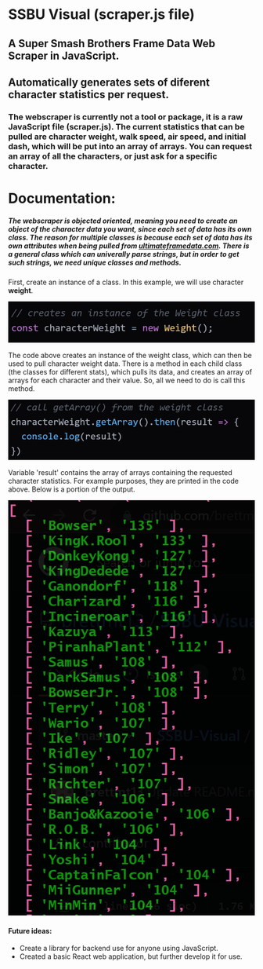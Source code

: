 # SSBU Visual (scraper.js file)

## A Super Smash Brothers Frame Data Web Scraper in JavaScript.
## Automatically generates sets of diferent character statistics per request.

### The webscraper is currently not a tool or package, it is a raw JavaScript file (scraper.js). The current statistics that can be pulled are character weight, walk speed, air speed, and initial dash, which will be put into an array of arrays. You can request an array of all the characters, or just ask for a specific character.

# Documentation:
##### The webscraper is objected oriented, meaning you need to create an object of the character data you want, since each set of data has its own class. The reason for multiple classes is because each set of data has its own attributes when being pulled from [ultimateframedata.com](https://ultimateframedata.com/). There is a general class which can univerally parse strings, but in order to get such strings, we need unique classes and methods.

First, create an instance of a class. In this example, we will use character **weight**.

![Create instance](createinstance.png)

The code above creates an instance of the weight class, which can then be used to pull character weight data.
There is a method in each child class (the classes for different stats), which pulls its data, and creates an array of arrays for each character and their value. So, all we need to do is call this method.

![Get array](getarray.png)

Variable 'result' contains the array of arrays containing the requested character statistics. For example purposes, they are printed in the code above. Below is a portion of the output.

![Output](output.png)

#### Future ideas:
- Create a library for backend use for anyone using JavaScript.
- Created a basic React web application, but further develop it for use.


